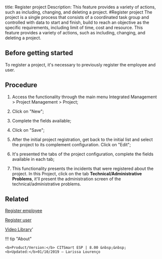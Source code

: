 title: Register project
Description: This feature provides a variety of actions, such as including, changing, and deleting a project. 
#Register project
The project is a single process that consists of a coordinated task group and controlled with data to start and finish, build to reach an objective as the specific requirements, including limit of time, cost and resource.
This feature provides a variety of actions, such as including, changing, and deleting a project.

Before getting started
--------------------------

To register a project, it's necessary to previously register the employee and
user.

Procedure
-------------

1.  Access the functionality through the main menu Integrated Management \>
    Project Management \> Project;

2.  Click on "New";

3.  Complete the fields available;

4.  Click on "Save";

5.  After the initial project registration, get back to the initial list and
    select the project to its complement configuration. Click on "Edit";

6.  It's presented the tabs of the project configuration, complete the fields
    available in each tab;

7.  This functionality presents the incidents that were registered about the
    project. In this Project, click on the tab **Technical/Administrative
    Problems**, it'll present the administration screen of the
    technical/administrative problems.

Related
-----------

[Register employee](https://docs-dev.citsmart.com/en/site/citsmart-esp-8/2-initial-settings/access-settings/user/register-employee.html)

[Register user](https://docs-dev.citsmart.com/en/site/citsmart-esp-8/2-initial-settings/access-settings/user/users.html)

<i class='fa fa-youtube-play  fa-2x' style='color:#97ce17;vertical-align: middle;'> </i> [Video Library](https://www.youtube.com/playlist?list=PLB5qK2uzf2ROEeoHh3EbsZJxjr9hJSLIV)'

!!! tip "About"

    <b>Product/Version:</b> CITSmart ESP | 8.00 &nbsp;&nbsp;
    <b>Updated:</b>01/10/2019 – Larissa Lourenço

